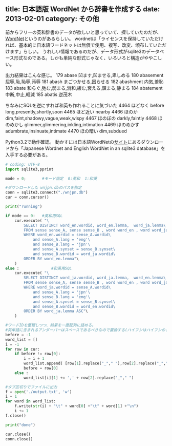 title: 日本語版 WordNet から辞書を作成する
date: 2013-02-01
category: その他
---

前からフリーの英和辞書のデータが欲しいと思っていて、探していたのだが、[WordNet](http://nlpwww.nict.go.jp/wn-ja/)というのがあるらしい。
wordnetは「ライセンスを保持していただければ、基本的に日本語ワードネットは無償で使用、複写、改変、頒布していただけます」らしい。
うれしい情報であるのだが、データ形式がsqlite3のデータベース形式なのである。しかも単純な形式じゃなく、いろいろと構造がややこしい。

出力結果はこんな感じ。
179	abase	凹ます,凹ませる,卑しめる
180	abasement	屈辱,恥,恥辱,汚辱
181	abash	まごつかせる,困らせる
182	abashment	内気,羞恥
183	abate	和らぐ,弛む,弱まる,消和,緩む,衰える,鎮まる,静まる
184	abatement	中断,中止,軽減
185	abatis	逆茂木

ちなみにSQLを逆にすれば和英も作れることに気づいた
4464	ほどなく	before long,presently,shortly,soon
4465	ほど近い	nearby
4466	ほのか	dim,faint,shadowy,vague,weak,wispy
4467	ほのぼの	darkly,faintly
4468	ほのめかし	glimmer,glimmering,inkling,intimation
4469	ほのめかす	adumbrate,insinuate,intimate
4470	ほの暗い	dim,subdued

Python3.2で動作確認。 
動かすには日本語WordNetの[サイト](http://nlpwww.nict.go.jp/wn-ja/)にあるダウンロードから「Japanese Wordnet and English WordNet in an sqlite3 database」を入手する必要がある。


```python
# coding: UTF-8
import sqlite3,pprint

mode = 0;       #モード指定  0:英和  1:和英

#ダウンロードした wnjpn.dbのパスを指定
conn = sqlite3.connect("./wnjpn.db")
cur = conn.cursor()

print("running")

if mode == 0:	#英和用SQL
    cur.execute( "\
        SELECT DISTINCT word_en.wordid, word_en.lemma,  word_ja.lemma\
        FROM sense sense_A, sense sense_B , word word_en , word word_ja \
        WHERE word_en.wordid = sense_A.wordid\
            and sense_A.lang = 'eng'\
            and sense_B.lang = 'jpn'\
            and sense_A.synset = sense_B.synset\
            and sense_B.wordid = word_ja.wordid\
        ORDER BY word_en.lemma"\
    )
else :				#和英用SQL
    cur.execute( "\
        SELECT DISTINCT word_ja.wordid, word_ja.lemma,  word_en.lemma\
        FROM sense sense_A, sense sense_B , word word_en , word word_ja \
        WHERE word_ja.wordid = sense_A.wordid\
            and sense_A.lang = 'jpn'\
            and sense_B.lang = 'eng'\
            and sense_A.synset = sense_B.synset\
            and sense_B.wordid = word_en.wordid\
        ORDER BY word_ja.lemma ASC"\
    )

#ワードIDを整理しつつ、結果を一度配列に詰める。
#英単語に含まれるアンダーバーはスペースであるべきなので置換する(ハイフンはハイフンのままで良い)。
before = -1
word_list = []
i = -1
for row in cur:        
    if before != row[0]:
        i = i + 1
        word_list.append( [row[1].replace("_"," "),row[2].replace("_"," ")])
        before = row[0]
    else :
        word_list[i][1] += ',' + row[2].replace("_"," ")

#タブ区切りでファイルに出力
f = open('./output.txt', 'w')
i = 1
for word in word_list:
    f.write(str(i) + "\t" + word[0] +"\t" + word[1] +"\n")
    i += 1
f.close()

print("done")

cur.close()
conn.close()

```